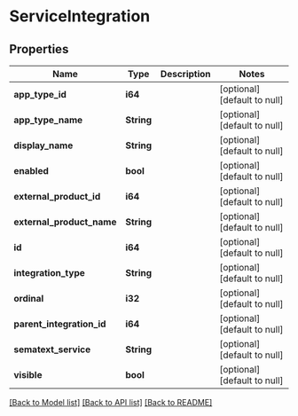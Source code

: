 # ServiceIntegration

## Properties

| Name                      | Type       | Description | Notes                        |
| ------------------------- | ---------- | ----------- | ---------------------------- |
| **app_type_id**           | **i64**    |             | [optional] [default to null] |
| **app_type_name**         | **String** |             | [optional] [default to null] |
| **display_name**          | **String** |             | [optional] [default to null] |
| **enabled**               | **bool**   |             | [optional] [default to null] |
| **external_product_id**   | **i64**    |             | [optional] [default to null] |
| **external_product_name** | **String** |             | [optional] [default to null] |
| **id**                    | **i64**    |             | [optional] [default to null] |
| **integration_type**      | **String** |             | [optional] [default to null] |
| **ordinal**               | **i32**    |             | [optional] [default to null] |
| **parent_integration_id** | **i64**    |             | [optional] [default to null] |
| **sematext_service**      | **String** |             | [optional] [default to null] |
| **visible**               | **bool**   |             | [optional] [default to null] |

[[Back to Model list]](../README.md#documentation-for-models) [[Back to API list]](../README.md#documentation-for-api-endpoints) [[Back to README]](../README.md)
